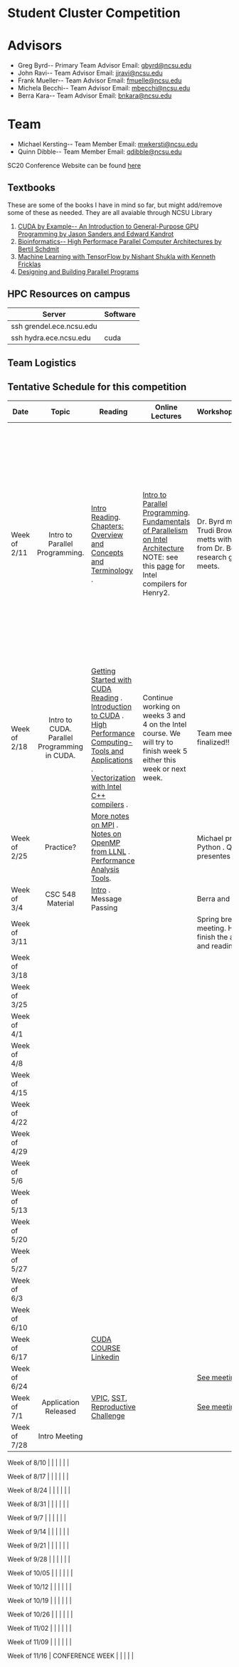 # Student Cluster Competition

# Advisors
* Greg Byrd-- Primary Team Advisor  Email: gbyrd@ncsu.edu
* John Ravi-- Team Advisor Email: jjravi@ncsu.edu
* Frank Mueller-- Team Advisor Email: fmuelle@ncsu.edu
* Michela Becchi-- Team Advisor Email: mbecchi@ncsu.edu
* Berra Kara-- Team Advisor  Email: bnkara@ncsu.edu

# Team
* Michael Kersting-- Team Member Email: mwkersti@ncsu.edu
* Quinn Dibble-- Team Member Email: qdibble@ncsu.edu


SC20 Conference Website can be found [here](https://sc20.supercomputing.org/)


## Textbooks
These are some of the books I have in mind so far, but might add/remove some of these as needed. They are all avaiable through NCSU Library

1. [CUDA by Example-- An Introduction to General-Purpose GPU Programming by Jason Sanders and Edward Kandrot](https://www.amazon.com/CUDA-Example-Introduction-General-Purpose-Programming-ebook/dp/B003VYBOSE/ref=sr_1_1?ie=UTF8&qid=1549751175&sr=8-1&keywords=CUDA+by+Example--+An+Introduction+to+General-Purpose+GPU+Programming+by+Jason+Sanders+and+Edward+Kandrot)
2. [Bioinformatics-- High Performace Parallel Computer Architectures by Bertil Schdmit](https://www.amazon.com/Bioinformatics-Performance-Parallel-Architectures-Multi-Core-ebook/dp/B005GGLE7Q/ref=sr_1_1?s=home-garden&ie=UTF8&qid=1549751144&sr=8-1&keywords=Bioinformatics+High+Performance+Parallel+Computer+Architectures)
3. [Machine Learning with TensorFlow by Nishant Shukla with Kenneth Fricklas](https://www.amazon.com/Machine-Learning-TensorFlow-Nishant-Shukla/dp/1617293873/ref=sr_1_fkmr0_1?ie=UTF8&qid=1549751259&sr=8-1-fkmr0&keywords=Machine+Learning+with+TensorFlow+by+Nishant+Shukla+with+Kenneth+Fricklas)
4. [Designing and Building Parallel Programs](https://www.mcs.anl.gov/~itf/dbpp/)

## HPC Resources on campus
| Server                   | Software |
|--------------------------|----------|
| ssh grendel.ece.ncsu.edu |          |
| ssh hydra.ece.ncsu.edu   | cuda     |

## Team Logistics



## Tentative Schedule for this competition
Date | Topic | Reading  | Online Lectures | Workshops/Meetings | Notes |
---- | :---: | --- | --- | --- | ---|
Week of 2/11 | Intro to Parallel Programming. | [Intro Reading](https://github.ncsu.edu/bnkara/Student-Cluster-Competition/blob/master/Readings/CUDA_ch1.pdf). [Chapters: Overview and Concepts and Terminology](https://computing.llnl.gov/tutorials/parallel_comp/#Abstract) . |  [Intro to Parallel Programming](https://classroom.udacity.com/courses/cs344). [Fundamentals of Parallelism on Intel Architecture](https://www.coursera.org/learn/parallelism-ia/home/welcome) NOTE: see this [page](https://projects.ncsu.edu/hpc/Documents/Compilers.php) for Intel compilers for Henry2. | Dr. Byrd meets with Trudi Brown. Berra metts with John Ravi from Dr. Becchi's research group. Team meets. | Programming in C/C++ in Linux and Linux shell knowledge is required before starting the online courses. Some basic knowledge of computer architecture is assumed. [Install the free CUDA toolkit on your machine](https://developer.nvidia.com/how-to-cuda-c-cpp) . Finish two weeks. It would be nice if you guys can also finish week 3.|
Week of 2/18 | Intro to CUDA. Parallel Programming in CUDA. | [Getting Started with CUDA Reading](https://github.ncsu.edu/bnkara/Student-Cluster-Competition/blob/master/Readings/CUDA_ch2.pdf) . [Introduction to CUDA](https://github.ncsu.edu/bnkara/Student-Cluster-Competition/blob/master/Readings/CUDA_ch3.pdf) . [High Performance Computing- Tools and Applications](https://github.ncsu.edu/bnkara/Student-Cluster-Competition/blob/master/Vectorization/High%20Performance%20Computing-%20Tools%20and%20Applications.pdf) . [Vectorization with Intel C++ compilers](https://github.ncsu.edu/bnkara/Student-Cluster-Competition/blob/master/Vectorization/(Auto)%20Vectorization%20tutorial.pdf) .  | Continue working on weeks 3 and 4 on the Intel course. We will try to finish week 5 either this week or next week.  | Team meets. Team is finalized!! | [Create an Overlef account to get started on the proposal](https://www.overleaf.com/) . HW: [Vectorization Lab](https://github.ncsu.edu/bnkara/Student-Cluster-Competition/blob/master/vector_lab.pdf) .  |
Week of 2/25 | Practice? | [More notes on MPI](https://computing.llnl.gov/tutorials/mpi/#Abstract) . [Notes on OpenMP from LLNL](https://computing.llnl.gov/tutorials/openMP/) . [Performance Analysis Tools](https://computing.llnl.gov/tutorials/performance_tools/). |   | Michael presents Python . Quinn presentes Ubuntu. | |
Week of 3/4 | CSC 548 Material | [Intro](https://github.ncsu.edu/bnkara/Student-Cluster-Competition/blob/master/Readings/csc548/lec1.ppt) . Message Passing |   | Berra and Tri | |
Week of 3/11 |  | |   | Spring break, so no meeting. However, finish the assigments and readings | |
Week of 3/18 |  | |   |  | |
Week of 3/25 |  | |   |  | |
Week of 4/1 |  | |   |  | |
Week of 4/8 |  | |   |  | |
Week of 4/15 |  | |   |  | |
Week of 4/22 |  | |   |  | |
Week of 4/29 |  | |   |  | |
Week of 5/6 |  | |   |  | |
Week of 5/13 |  | |   |  | |
Week of 5/20 |  | |   |  | |
Week of 5/27 |  | |   |  | |
Week of 6/3 |  | |   |  | |
Week of 6/10 |  | |   |  | |
Week of 6/17 | |[CUDA COURSE](https://courses.nvidia.com/courses/course-v1:DLI+C-AC-01+V1/info) [Linkedin](https://docs.google.com/document/d/1lWitPKM4fwQM1J_P53D1wH6Ly4PvkINO7PYmsloVSZc/edit)|   |  | |
Week of 6/24 |  | |   |[See meeting minute](https://docs.google.com/document/d/1TuleSoKE5MpZIBMvYg6ShJAdlxDtR8A7lTCg5mCnris/edit)   | |
Week of 7/1 | Application Released  | [VPIC](https://github.com/lanl/vpic), [SST](http://sst-simulator.org/SSTPages/SSTMainDocumentation/), [Reproductive Challenge](https://github.com/js1019/NormalModes) |   |[See meeting minute](https://docs.google.com/document/d/1jJHWBygodzy-4Zx1eyyLYv9zlmYQhIeoArvYA7A0mhE/edit)   |Assigning Team | 
Week of 7/28 | Intro Meeting | |  |  | |

Week of 8/10 |  | |   |  | |

Week of 8/17 |  | |   |  | |

Week of 8/24 |  | |   |  | |

Week of 8/31 |  | |   |  | |

Week of 9/7  |  | |   |  | |

Week of 9/14 |  | |   |  | |

Week of 9/21 |  | |   |  | |

Week of 9/28 |  | |   |  | |

Week of 10/05 |  | |   |  | |

Week of 10/12 |  | |   |  | |

Week of 10/19 |  | |   |  | |

Week of 10/26 |  | |   |  | |

Week of 11/02 |  | |   |  | |

Week of 11/09 |  | |   |  | |

Week of 11/16 | CONFERENCE WEEK | |   |  | |
